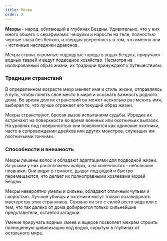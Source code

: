 ```yaml
---
title: Мехры
order: 2
---
```


**Мехры** - народ, обитающий в глубинах Бездны. Удивительно, что у них много общего с серафимами: чешуйки и наросты на теле, полностью черные глаза без белков, и твердая уверенность в том, что именно они - истинные наследники драконов.

Мехры строят огромные подводные города в водах Бездны, приручают водных тварей и ведут подводное хозяйство. Несмотря на изолированный образ жизни, их традиции принуждают к путешествиям.

### Традиции странствий

В определенном возрасте мехр меняет имя и стиль жизни, отправляясь в путь, чтобы понять свое место в мире и осознать важность родного дома. Во время долгих странствий он может несколько раз менять имя, выбирая то, что лучше отражает его текущий образ жизни.

Мехры странствуют, бросая вызов испытаниям судьбы. Изредка их встречают на поверхности во время военных или охотничьих вылазок. На уровнях под поверхностью они появляются как одинокие охотники, часто в сопровождении дрейков или других монстров, служащих им охотничьими гончими.

### Способности и внешность

Мехры лишены волос и обладают адаптациями для подводной жизни. За ушами у них расположены жабры, а на конечностях - небольшие плавники. Они видят в темноте, дышат под водой и быстро перемещаются, что делает их полноправными хозяевами морей Бездны.

Мехры невероятно умелы и сильны, обладают отличным чутьем и скоростью. Лучшие убийцы и охотники могут только позавидовать мастерству этих странников. Связано ли это с силой всего вида или с тем, что так далеко от дома добираются только сильнейшие представители, остается загадкой.

Умение приручать водных змеев и ящеров позволяет мехрам строить полноценную цивилизацию под водой, скрытую в глубинах от остального мира.